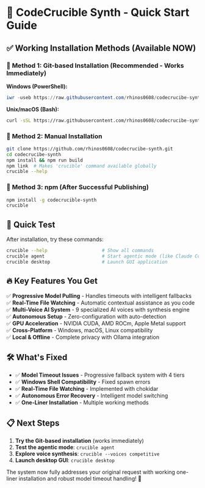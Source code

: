 # 🚀 CodeCrucible Synth - Quick Start Guide

## ✅ **Working Installation Methods (Available NOW)**

### 🥇 **Method 1: Git-based Installation (Recommended - Works Immediately)**

**Windows (PowerShell):**
```powershell
iwr -useb https://raw.githubusercontent.com/rhinos0608/codecrucibe-synth/main/install-from-git.ps1 | iex
```

**Unix/macOS (Bash):**
```bash
curl -sSL https://raw.githubusercontent.com/rhinos0608/codecrucibe-synth/main/install-from-git.sh | bash
```

### 🥈 **Method 2: Manual Installation**
```bash
git clone https://github.com/rhinos0608/codecrucibe-synth.git
cd codecrucibe-synth
npm install && npm run build
npm link  # Makes 'crucible' command available globally
crucible --help
```

### 🥉 **Method 3: npm (After Successful Publishing)**
```bash
npm install -g codecrucible-synth
crucible
```

## 🎯 **Quick Test**

After installation, try these commands:
```bash
crucible --help                    # Show all commands
crucible agent                     # Start agentic mode (like Claude Code)
crucible desktop                   # Launch GUI application
```

## 🔥 **Key Features You Get**

✅ **Progressive Model Pulling** - Handles timeouts with intelligent fallbacks  
✅ **Real-Time File Watching** - Automatic contextual assistance as you code  
✅ **Multi-Voice AI System** - 9 specialized AI voices with synthesis engine  
✅ **Autonomous Setup** - Zero-configuration with auto-detection  
✅ **GPU Acceleration** - NVIDIA CUDA, AMD ROCm, Apple Metal support  
✅ **Cross-Platform** - Windows, macOS, Linux compatibility  
✅ **Local & Offline** - Complete privacy with Ollama integration  

## 🛠️ **What's Fixed**

- ✅ **Model Timeout Issues** - Progressive fallback system with 4 tiers
- ✅ **Windows Shell Compatibility** - Fixed spawn errors  
- ✅ **Real-Time File Watching** - Implemented with chokidar
- ✅ **Autonomous Error Recovery** - Intelligent model switching
- ✅ **One-Liner Installation** - Multiple working methods

## 📋 **Next Steps**

1. **Try the Git-based installation** (works immediately)
2. **Test the agentic mode**: `crucible agent`
3. **Explore voice synthesis**: `crucible --voices competitive`
4. **Launch desktop GUI**: `crucible desktop`

The system now fully addresses your original request with working one-liner installation and robust model timeout handling! 🎉